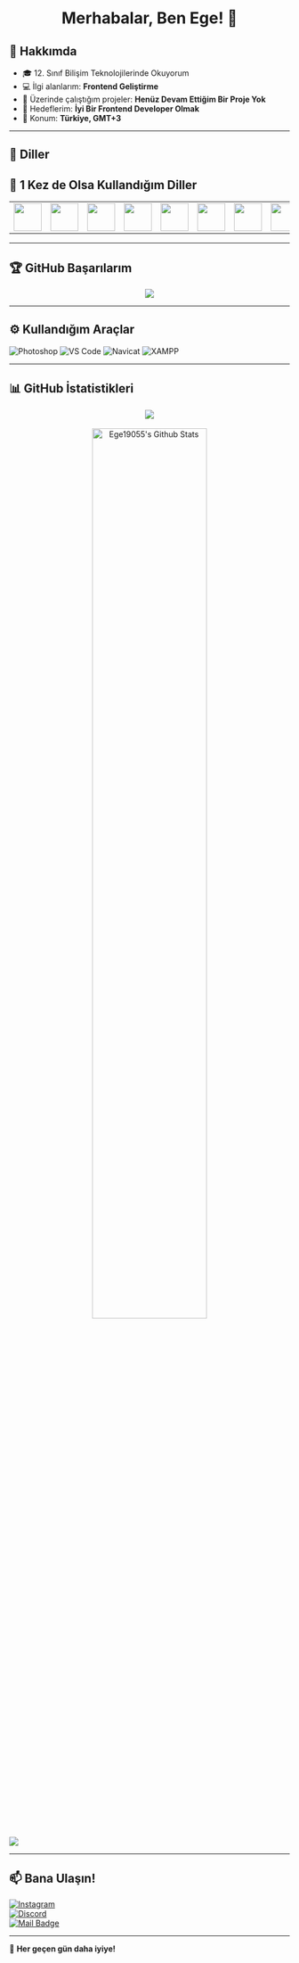 <h1 align="center">Merhabalar, Ben Ege! 👋</h1>

## 📌 Hakkımda
- 🎓 12. Sınıf Bilişim Teknolojilerinde Okuyorum
- 💻 İlgi alanlarım: **Frontend Geliştirme**
- 🚀 Üzerinde çalıştığım projeler: **Henüz Devam Ettiğim Bir Proje Yok**
- 🎯 Hedeflerim: **İyi Bir Frontend Developer Olmak**
- 📍 Konum: **Türkiye, GMT+3**

---


 ## 🚀 Diller  
 
## 🚀 1 Kez de Olsa Kullandığım Diller
<table>
<tr>
<td><img src="https://upload.wikimedia.org/wikipedia/commons/thumb/1/17/C_Sharp_Icon.png/640px-C_Sharp_Icon.png" width="50"></td>
<td><img src="https://upload.wikimedia.org/wikipedia/commons/thumb/c/c3/Python-logo-notext.svg/640px-Python-logo-notext.svg.png" width="50"></td>
<td><img src="https://upload.wikimedia.org/wikipedia/commons/thumb/2/27/PHP-logo.svg/640px-PHP-logo.svg.png" width="50"></td>
<td><img src="https://upload.wikimedia.org/wikipedia/commons/thumb/6/61/HTML5_logo_and_wordmark.svg/640px-HTML5_logo_and_wordmark.svg.png" width="50"></td>
<td><img src="https://upload.wikimedia.org/wikipedia/commons/thumb/d/d5/CSS3_logo_and_wordmark.svg/640px-CSS3_logo_and_wordmark.svg.png" width="50"></td>
<td><img src="https://upload.wikimedia.org/wikipedia/commons/thumb/9/99/Unofficial_JavaScript_logo_2.svg/640px-Unofficial_JavaScript_logo_2.svg.png" width="50"></td>
<td><img src="https://upload.wikimedia.org/wikipedia/commons/thumb/0/05/Go_Logo_Blue.svg/640px-Go_Logo_Blue.svg.png" width="50"></td>
<td><img src="https://upload.wikimedia.org/wikipedia/commons/thumb/1/18/ISO_C%2B%2B_Logo.svg/640px-ISO_C%2B%2B_Logo.svg.png" width="50"></td>
</tr>
</table>



---

## 🏆 GitHub Başarılarım  
<div align="center">
  <img src="https://github-profile-trophy.vercel.app/?username=ege19055&theme=onedark&row=2&column=4">
</div>

---

## ⚙️ Kullandığım Araçlar  
![Photoshop](https://img.shields.io/badge/Adobe-Photoshop-31A8FF?style=flat&logo=adobe-photoshop&logoColor=white)
![VS Code](https://img.shields.io/badge/Editor-VSCode-blue?style=flat&logo=visual-studio-code)
![Navicat](https://img.shields.io/badge/Database-Navicat-green?style=flat&logo=navicat)
![XAMPP](https://img.shields.io/badge/Server-XAMPP-orange?style=flat&logo=xampp)

---

## 📊 GitHub İstatistikleri  
<div align="center">
  <img src="https://github-readme-stats.vercel.app/api/top-langs/?username=ege19055&layout=compact&bg_color=0d1117&border_color=0d1117&text-color:79ff97&langs_count=12"><br><br>
  <a href="https://github.com/Ege19055/github-readme-stats">
    <img width="64%" alt="Ege19055's Github Stats" src="https://github-readme-stats.vercel.app/api?username=ege19055&show_icons=true&count_private=true&theme=react&hide_border=true&bg_color=0D1117" />
  </a><br><br>
</div>

![](https://github-profile-summary-cards.vercel.app/api/cards/profile-details?username=ege19055&theme=github_dark)

---

## 📫 Bana Ulaşın!  
[![Instagram](https://img.shields.io/badge/Instagram-19.ege05-E4405F?style=for-the-badge&logo=instagram&logoColor=white)](https://www.instagram.com/19.ege05)  
[![Discord](https://img.shields.io/badge/Discord-19.ege.055-5865F2?style=for-the-badge&logo=discord&logoColor=white)](https://discord.com/users/19.ege.055)  
[![Mail Badge](https://img.shields.io/badge/Email-egeagdas36@gmail.com-red?style=for-the-badge&logo=gmail&logoColor=white)](mailto:egeagdas36@gmail.com)  

---

🚀 **Her geçen gün daha iyiye!**
